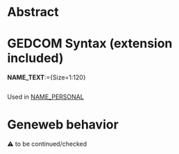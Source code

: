 ﻿# Abstract

# GEDCOM Syntax (extension included)

**NAME_TEXT**:={Size=1:120}
<pre>
</pre>
Used in <a href=Ged.NAME_PERSONAL>NAME_PERSONAL</a><br />

# Geneweb behavior


:warning: to be continued/checked

